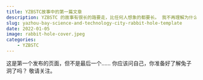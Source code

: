 ```yaml
---
title: YZBSTC故事中的第一篇文章
description: YZBSTC 的故事有很长的路要走，比任何人想象的都要长。 我不再理解为什么，现在我专注于确保其他人不会像我一样掉进兔子洞。
slug: yazhou-bay-science-and-technology-city-rabbit-hole-template
date: 2022-01-05
image: rabbit-hole-cover.jpeg
categories:
    - YZBSTC
---
```


这是第一个发布的页面，但不是最后一个…… 你应该问自己，你准备好了解兔子洞了吗？ 敬请关注。